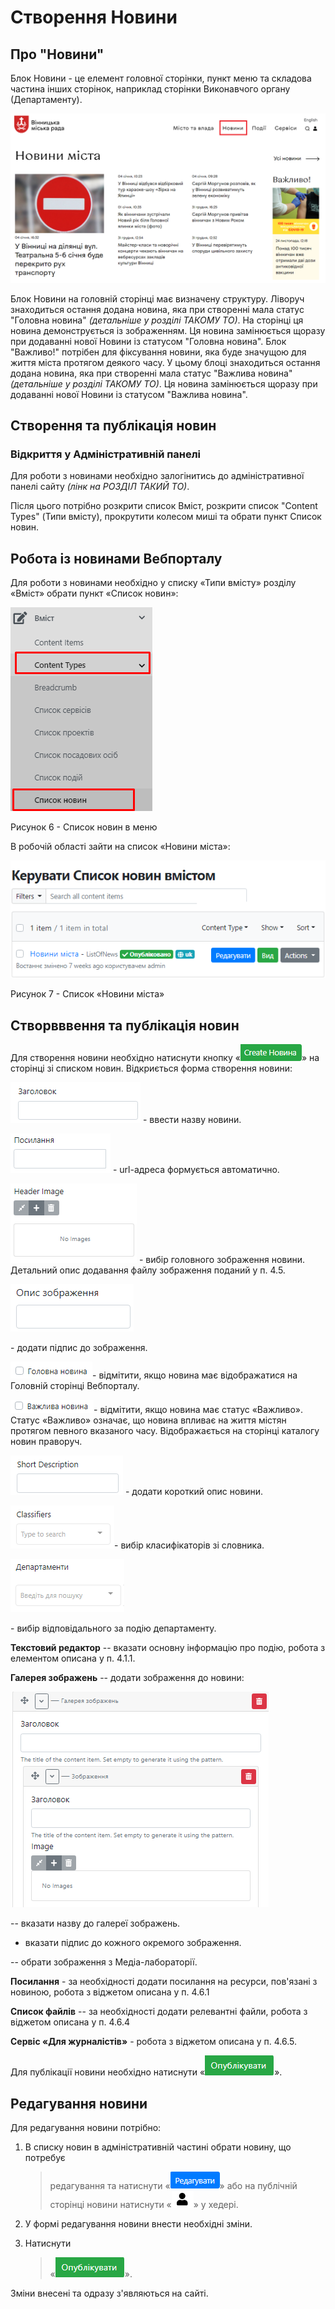 # Створення Новини

##  Про "Новини"
Блок Новини - це елемент головної сторінки, пункт меню та складова частина інших сторінок, наприклад сторінки Виконавчого органу (Департаменту).

![](assets/media/image165.png)

Блок Новини на головній сторінці має визначену структуру. Ліворуч знаходиться остання додана новина, яка при створенні мала статус "Головна новина" *(детальніше у розділі ТАКОМУ ТО)*. На сторінці ця новина демонструється із зображенням. Ця новина замінюється щоразу при додаванні нової Новини із статусом "Головна новина". Блок "Важливо!" потрібен для фіксування новини, яка буде значущою для життя міста протягом деякого часу. У цьому блоці знаходиться остання додана новина, яка при створенні мала статус "Важлива новина" *(детальніше у розділі ТАКОМУ ТО)*. Ця новина замінюється щоразу при додаванні нової Новини із статусом "Важлива новина".

##  Створення та публікація новин

### Відкриття у Адміністративній панелі

Для роботи з новинами необхідно залогінитись до адміністративної панелі сайту *(лінк на РОЗДІЛ ТАКИЙ ТО)*. 

Після цього потрібно розкрити список Вміст, розкрити список "Content Types" (Типи вмісту), прокрутити колесом миші та обрати пункт Список новин. 



##  Робота із новинами Вебпорталу

Для роботи з новинами необхідно у списку «Типи вмісту» розділу «Вміст»
обрати пункт «Список новин»:

![](assets/media/image73.png)

Рисунок 6 - Список новин в меню

В робочій області зайти на список «Новини міста»:

![](assets/media/image74.png)

Рисунок 7 - Список «Новини міста»

##  Створвввення та публікація новин 

Для створення новини необхідно натиснути кнопку
«![](assets/media/image75.png)» на сторінці зі списком новин.
Відкриється форма створення новини:

![](assets/media/image69.png) - ввести назву новини.

![](assets/media/image76.png) - url-адреса формується автоматично.

![](assets/media/image77.png) - вибір головного зображення новини.
Детальний опис додавання файлу зображення поданий у п. 4.5.

![](assets/media/image78.png)

\- додати підпис до зображення.

![](assets/media/image79.png)- відмітити, якщо новина має
відображатися на Головній сторінці Вебпорталу.

![](assets/media/image80.png)- відмітити, якщо новина має статус
«Важливо». Статус «Важливо» означає, що новина впливає на життя містян
протягом певного вказаного часу. Відображається на сторінці каталогу
новин праворуч.

![](assets/media/image81.png) - додати короткий опис новини.

![](assets/media/image82.png)- вибір класифікаторів зі словника.

![](assets/media/image83.png)

\- вибір відповідального за подію департаменту.

**Текстовий редактор** -- вказати основну інформацію про подію, робота з
елементом описана у п. 4.1.1.

**Галерея зображень** -- додати зображення до новини:

![](assets/media/image84.png)

-- вказати назву до галереї зображень.

-   вказати підпис до кожного окремого зображення.

-- обрати зображення з Медіа-лабораторії.

**Посилання** - за необхідності додати посилання на ресурси, пов'язані з
новиною, робота з віджетом описана у п. 4.6.1

**Список файлів** -- за необхідності додати релевантні файли, робота з
віджетом описана у п. 4.6.4

**Сервіс «Для журналістів»** - робота з віджетом описана у п. 4.6.5.

Для публікації новини необхідно натиснути
«![](assets/media/image85.png)».

##  Редагування новини

Для редагування новини потрібно:

1.  В списку новин в адміністративній частині обрати новину, що потребує
    > редагування та натиснути
    > «![](assets/media/image86.png)» або на публічній сторінці новини
    > натиснути
    > «![](assets/media/image2.png)» у хедері.

2.  У формі редагування новини внести необхідні зміни.

3.  Натиснути
    > «![](assets/media/image85.png)».

Зміни внесені та одразу з'являються на сайті.